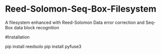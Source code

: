 # Reed-Solomon-Seq-Box-Filesystem
A filesystem enhanced with Reed-Solomon Data error correction and Seq-Box data block recognition

#Installation

pip install reedsolo
pip install pyfuse3
